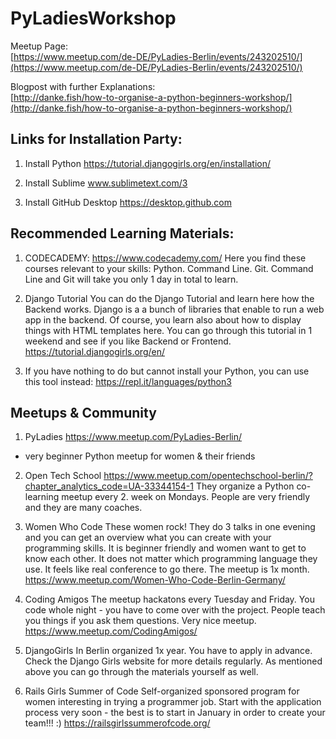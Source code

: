 # PyLadiesWorkshop

Meetup Page:   
[https://www.meetup.com/de-DE/PyLadies-Berlin/events/243202510/](https://www.meetup.com/de-DE/PyLadies-Berlin/events/243202510/)

Blogpost with further Explanations:   
[http://danke.fish/how-to-organise-a-python-beginners-workshop/](http://danke.fish/how-to-organise-a-python-beginners-workshop/)


## Links for Installation Party:

1. Install Python https://tutorial.djangogirls.org/en/installation/

2. Install Sublime www.sublimetext.com/3

3. Install GitHub Desktop https://desktop.github.com

## Recommended Learning Materials:

1. CODECADEMY: https://www.codecademy.com/
Here you find these courses relevant to your skills: Python. Command Line. Git.
Command Line and Git will take you only 1 day in total to learn.

2. Django Tutorial
You can do the Django Tutorial and learn here how the Backend works. Django is a a bunch of libraries that enable to run a web app in the backend. Of course, you learn also about how to display things with HTML templates here. You can go through this tutorial in 1 weekend and see if you like Backend or Frontend.
https://tutorial.djangogirls.org/en/

3. If you have nothing to do but cannot install your Python, you can use this tool instead:
https://repl.it/languages/python3

## Meetups & Community

1. PyLadies https://www.meetup.com/PyLadies-Berlin/
- very beginner Python meetup for women & their friends

2. Open Tech School
https://www.meetup.com/opentechschool-berlin/?chapter_analytics_code=UA-33344154-1
They organize a Python co-learning meetup every 2. week on Mondays. People are very friendly and they are many coaches.

3. Women Who Code
These women rock! They do 3 talks in one evening and you can get an overview what you can create with your programming skills. It is beginner friendly and women want to get to know each other. It does not matter which programming language they use. It feels like real conference to go there. The meetup is 1x month. https://www.meetup.com/Women-Who-Code-Berlin-Germany/

3. Coding Amigos
The meetup hackatons every Tuesday and Friday. You code whole night - you have to come over with the project. People teach you things if you ask them questions. Very nice meetup. https://www.meetup.com/CodingAmigos/

4. DjangoGirls
In Berlin organized 1x year. You have to apply in advance. Check the Django Girls website for more details regularly. As mentioned above you can go through the materials yourself as well.

5. Rails Girls Summer of Code
Self-organized sponsored program for women interesting in trying a programmer job. Start with the application process very soon - the best is to start in January in order to create your team!!! :) https://railsgirlssummerofcode.org/
